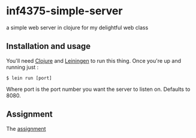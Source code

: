 # inf4375-simple-server

a simple web server in clojure for my delightful web class

## Installation and usage
You'll need [Clojure](http://clojure.org/getting_started) and [Leiningen](http://leiningen.org/#install) to run this thing. Once you're up and running just :

    $ lein run [port]

Where port is the port number you want the server to listen on. Defaults to 8080.

## Assignment
The [assignment](http://guillemette.org/uqam/inf4375/)
